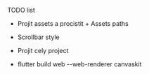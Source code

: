 TODO list
- Projit assets a procistit + Assets paths
- Scrollbar style
- Projit cely project

- flutter build web --web-renderer canvaskit
